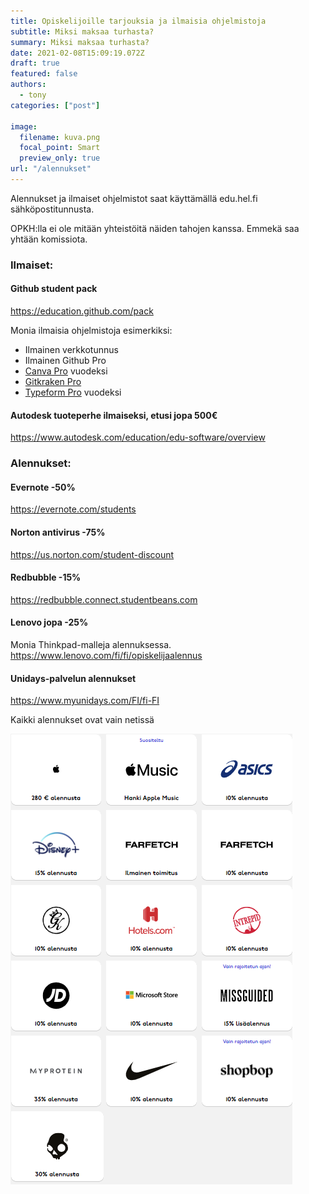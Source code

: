 ```yaml
---
title: Opiskelijoille tarjouksia ja ilmaisia ohjelmistoja
subtitle: Miksi maksaa turhasta?
summary: Miksi maksaa turhasta?
date: 2021-02-08T15:09:19.072Z
draft: true
featured: false
authors:
  - tony
categories: ["post"]

image:
  filename: kuva.png
  focal_point: Smart
  preview_only: true
url: "/alennukset"
---
```

Alennukset ja ilmaiset ohjelmistot saat käyttämällä edu.hel.fi sähköpostitunnusta.

OPKH:lla ei ole mitään yhteistöitä näiden tahojen kanssa. Emmekä saa yhtään komissiota.

### Ilmaiset:

#### Github student pack
https://education.github.com/pack

Monia ilmaisia ohjelmistoja esimerkiksi:

* Ilmainen verkkotunnus
* Ilmainen Github Pro
* [Canva Pro](https://www.canva.com/pro/) vuodeksi
* [Gitkraken Pro](https://www.gitkraken.com/github-student-developer-pack)
* [Typeform Pro](https://www.typeform.com/pricing/) vuodeksi

#### Autodesk tuoteperhe ilmaiseksi, etusi jopa 500€

https://www.autodesk.com/education/edu-software/overview

### Alennukset:

#### Evernote -50%

https://evernote.com/students

#### Norton antivirus -75%

https://us.norton.com/student-discount

#### Redbubble -15%
https://redbubble.connect.studentbeans.com

#### Lenovo jopa -25%
Monia Thinkpad-malleja alennuksessa.
https://www.lenovo.com/fi/fi/opiskelijaalennus
#### Unidays-palvelun alennukset

https://www.myunidays.com/FI/fi-FI

Kaikki alennukset ovat vain netissä

![](kuva.png)